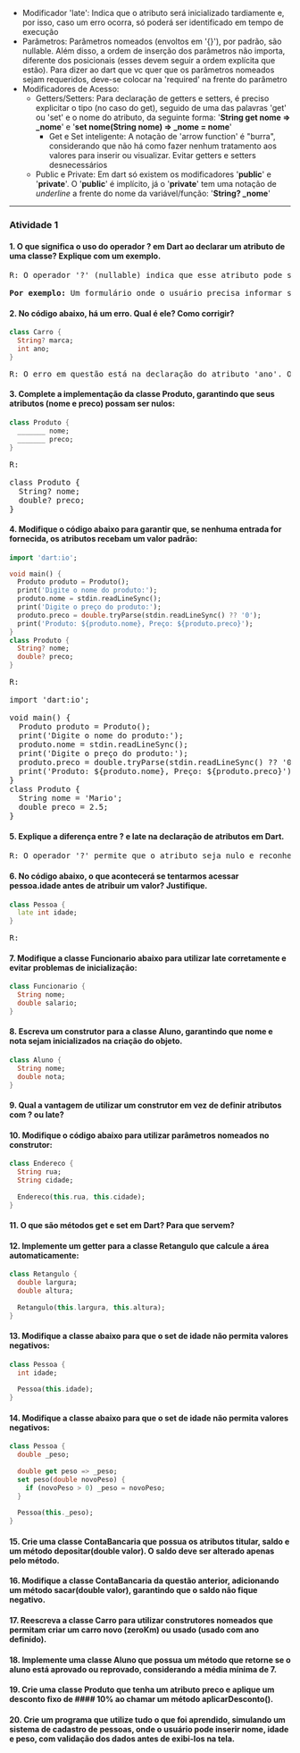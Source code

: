 
* Modificador 'late': Indica que o atributo será inicializado tardiamente e, por isso, caso um erro ocorra, só poderá ser identificado em tempo de execução
* Parâmetros: Parâmetros nomeados (envoltos em '{}'), por padrão, são nullable. Além disso, a ordem de inserção dos parâmetros não importa, diferente dos posicionais (esses devem seguir a ordem explícita que estão). Para dizer ao dart que vc quer que os parâmetros nomeados sejam requeridos, deve-se colocar na 'required' na frente do parâmetro
* Modificadores de Acesso:
    * Getters/Setters: Para declaração de getters e setters, é preciso explicitar o tipo (no caso do get), seguido de uma das palavras 'get' ou 'set' e o nome do atributo, da seguinte forma: '**String get nome => _nome**' e '**set nome(String nome) => _nome = nome**'
        * Get e Set inteligente: A notação de 'arrow function' é "burra", considerando que não há como fazer nenhum tratamento aos valores para inserir ou visualizar. Evitar getters e setters desnecessários
    * Public e Private: Em dart só existem os modificadores '**public**' e '**private**'. O '**public**' é implícito, já o '**private**' tem uma notação de *underline* a frente do nome da variável/função: '**String? _nome**'

<hr>

### Atividade 1

#### 1. O que significa o uso do operador ? em Dart ao declarar um atributo de uma classe? Explique com um exemplo.
<pre style='text-align: justify'>
R: O operador '?' (nullable) indica que esse atributo pode ser nulo, isto é, não precisa necessáriamente ser inicializado.

<b>Por exemplo:</b> Um formulário onde o usuário precisa informar seus dados e que possui o campo 'email'. Nem todos possuem email ou querem informar e pode ser que ele não seja necessário para o total funcionamento da aplicação, então pode ser nulo, deixando em aberto para o usuário se vai querer informar ou não
</pre>

#### 2. No código abaixo, há um erro. Qual é ele? Como corrigir?
```dart
class Carro {
  String? marca;
  int ano;
}
```

<pre style='text-align: justify'>
R: O erro em questão está na declaração do atributo 'ano'. O dart solicita que, se não for nulável, um atributo deve ser inicializado. Para corrigir bastaria adicionar o operador '?' ao lado de 'int' da declaração do atributo 'ano'.
</pre>

#### 3. Complete a implementação da classe Produto, garantindo que seus atributos (nome e preco) possam ser nulos:
```dart
class Produto {
  _______ nome;
  _______ preco;
}
```

<pre>
R: 

class Produto {
  String? nome;
  double? preco;
}
</pre>

#### 4. Modifique o código abaixo para garantir que, se nenhuma entrada for fornecida, os atributos recebam um valor padrão:
```dart
import 'dart:io';

void main() {
  Produto produto = Produto();
  print('Digite o nome do produto:');
  produto.nome = stdin.readLineSync();
  print('Digite o preço do produto:');
  produto.preco = double.tryParse(stdin.readLineSync() ?? '0');
  print('Produto: ${produto.nome}, Preço: ${produto.preco}');
}
class Produto {
  String? nome;
  double? preco;
}
```

<pre>
R: 

import 'dart:io';

void main() {
  Produto produto = Produto();
  print('Digite o nome do produto:');
  produto.nome = stdin.readLineSync();
  print('Digite o preço do produto:');
  produto.preco = double.tryParse(stdin.readLineSync() ?? '0');
  print('Produto: ${produto.nome}, Preço: ${produto.preco}');
}
class Produto {
  String nome = 'Mario';
  double preco = 2.5;
}
</pre>

#### 5. Explique a diferença entre ? e late na declaração de atributos em Dart.

<pre style='text-align: justify'>
R: O operador '?' permite que o atributo seja nulo e reconhece erros em tempo de compilação. O 'late', por outro lado, define que o valor daquele atributo será definido posteriormente e os erros só são detectados em tempo de execução.
</pre>

#### 6. No código abaixo, o que acontecerá se tentarmos acessar pessoa.idade antes de atribuir um valor? Justifique.
```dart
class Pessoa {
  late int idade;
}
```

<pre style='text-align: justify'>
R: 
</pre>

#### 7. Modifique a classe Funcionario abaixo para utilizar late corretamente e evitar problemas de inicialização:
```dart
class Funcionario {
  String nome;
  double salario;
}
```

#### 8. Escreva um construtor para a classe Aluno, garantindo que nome e nota sejam inicializados na criação do objeto.
```dart
class Aluno {
  String nome;
  double nota;
}
```

#### 9. Qual a vantagem de utilizar um construtor em vez de definir atributos com ? ou late?

#### 10. Modifique o código abaixo para utilizar parâmetros nomeados no construtor:
```dart
class Endereco {
  String rua;
  String cidade;
  
  Endereco(this.rua, this.cidade);
}
```

#### 11. O que são métodos get e set em Dart? Para que servem?

#### 12. Implemente um getter para a classe Retangulo que calcule a área automaticamente:
```dart
class Retangulo {
  double largura;
  double altura;
  
  Retangulo(this.largura, this.altura);
}

```

#### 13. Modifique a classe abaixo para que o set de idade não permita valores negativos:
```dart
class Pessoa {
  int idade;
  
  Pessoa(this.idade);
}
```

#### 14. Modifique a classe abaixo para que o set de idade não permita valores negativos:
```dart
class Pessoa {
  double _peso;
  
  double get peso => _peso;
  set peso(double novoPeso) {
    if (novoPeso > 0) _peso = novoPeso;
  }
  
  Pessoa(this._peso);
}
```

#### 15. Crie uma classe ContaBancaria que possua os atributos titular, saldo e um método depositar(double valor). O saldo deve ser alterado apenas pelo método.

#### 16. Modifique a classe ContaBancaria da questão anterior, adicionando um método sacar(double valor), garantindo que o saldo não fique negativo.

#### 17. Reescreva a classe Carro para utilizar construtores nomeados que permitam criar um carro novo (zeroKm) ou usado (usado com ano definido).

#### 18. Implemente uma classe Aluno que possua um método que retorne se o aluno está aprovado ou reprovado, considerando a média mínima de 7.

#### 19. Crie uma classe Produto que tenha um atributo preco e aplique um desconto fixo de #### 10% ao chamar um método aplicarDesconto().

#### 20. Crie um programa que utilize tudo o que foi aprendido, simulando um sistema de cadastro de pessoas, onde o usuário pode inserir nome, idade e peso, com validação dos dados antes de exibi-los na tela.